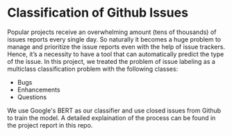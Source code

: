 # Classification of Github Issues

Popular projects receive an overwhelming amount (tens of thousands) of issues reports every single day. So naturally it becomes a huge problem to manage and prioritize the issue reports even with the help of issue trackers. Hence, it’s a necessity to have a tool that can automatically predict the type of the issue.
In this project, we treated the problem of issue labeling as a multiclass classification problem with the following classes: 
* Bugs 
* Enhancements
* Questions

We use Google's BERT as our classifier and use closed issues from Github to train the model. A detailed explaination of the process can be found in the project report in this repo.

